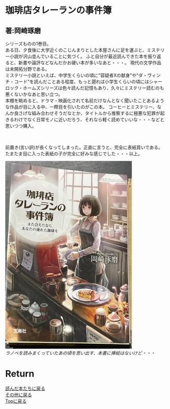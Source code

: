 # 珈琲店タレーランの事件簿
## 著:岡崎琢磨

シリーズものの1巻目。<br>
ある日、夕食後に大学近くのこじんまりとした本屋さんに足を運ぶと、ミステリー小説が沢山並んでいることに気づく。
ふと自分が最近読んできた本を振り返ると、新書や論評などなんだかお硬い本が多いなあと・・・。
現代の文学作品は未開拓分野である。<br>
ミステリー小説といえば、中学生くらいの頃に"容疑者Xの献身"や"ダ・ヴィンチ・コード"を読んだことある程度、もっと遡れば小学生くらいの頃にはシャーロック・ホームズシリーズは色々読んだ記憶もあり、久々にミステリー読むのも悪くないかなあと思い立つ。<br>
本棚を眺めると、ドラマ・映画化されて名前だけなんとなく聞いたことあるような作品が目に入る中、一際目を引いたのがこの本。
コーヒーとミステリー、なんか良さげな組み合わせそうだなとか、タイトルから推察するに極悪な犯罪が起きるわけでなく日常モノに近いだろう、それなら軽く読めていいな・・・などと思いつつ購入。



<br><br>
前置き(言い訳)が長くなってしまった。正直に言うと、完全に表紙買いである。
たまたま目に入った表紙の子が完全に好みな感じでした・・・以上。<br>




<p>
<img src="./image/coffee.png" width="400px" title="coffee"><br>
<em>ラノベを読みまくっていたあの頃を思い出す、本書に挿絵はないけど・・・</em>
</p>



# Return
[読んだ本たちに戻る](../book_log.md)<br>
[その他に戻る](../others.md)<br>
[Topに戻る](https://motoyashinozaki.github.io/minidora/)